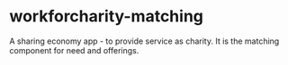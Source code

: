 # workforcharity-matching
A sharing economy app - to provide service as charity. It is the matching component for need and offerings.
